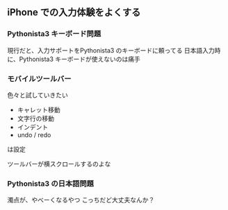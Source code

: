 
## iPhone での入力体験をよくする

### Pythonista3 キーボード問題

現行だと、入力サポートをPythonista3 のキーボードに頼ってる
日本語入力時に、Pythonista3 キーボードが使えないのは痛手

### モバイルツールバー

色々と試していきたい
- キャレット移動
- 文字行の移動
- インデント
- undo / redo


は設定

ツールバーが横スクロールするのよな

### Pythonista3 の日本語問題

濁点が、やべーくなるやつ
こっちだど大丈夫なんか？

